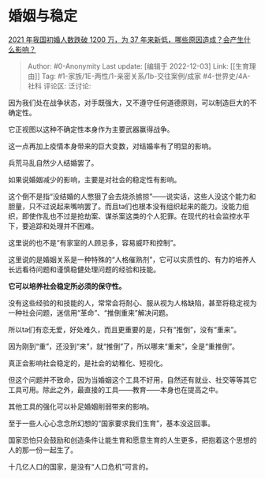 # 婚姻与稳定
[2021 年我国初婚人数跌破 1200 万，为 37 年来新低，哪些原因造成？会产生什么影响？](https://www.zhihu.com/question/570130620/answer/2785687052)

> Author: #0-Anonymity
> Last update: [编辑于 2022-12-03]
> Link: [[生育理由]]
> Tag: #1-家族/1E-两性/1-亲密关系/1b-交往案例/成家 #4-世界史/4A-社科
> 评论区:
> 泛讨论:

因为我们处在战争状态，对手既强大，又不遵守任何道德原则，可以制造巨大的不确定性。

它正视图以这种不确定性本身作为主要武器赢得战争。

这一点再加上疫情本身带来的巨大变数，对结婚率有了明显的影响。

兵荒马乱自然少人结婚罢了。

如果说婚姻减少的影响，主要是对社会的稳定性有影响。

这个倒不是指“没结婚的人憋狠了会去烧杀掳掠”——说实话，这些人没这个能力和胆量，只不过说起来嘴响罢了。而且ta们也根本没有组织起来的能力。没能力组织，即使作乱也不过是抢劫案、谋杀案这类的个人犯罪。在现代的社会监控水平下，要追踪和处理并不困难。

这里说的也不是“有家室的人顾忌多，容易威吓和控制”。

这里说的是婚姻关系是一种特殊的“人格催熟剂”，它可以实质性的、有力的培养人长远看待问题和谨慎稳健处理问题的经验和技能。

**它可以培养社会稳定所必须的保守性。**

没有这些经验的和技能的人，常常会将耐心、服从视为人格缺陷，甚至将稳定视为一种社会问题，迷信用“革命”、“推倒重来”解决问题。

所以ta们有恋无爱，好处难久，而且更重要的是，只有“推倒”，没有“重来”。

因为刚到“重”，还没到“来”，就“推倒”了，所以哪来“重来”，全是“重推倒”。

真正会影响社会稳定的，是社会的幼稚化、短视化。

但这个问题并不致命，因为当婚姻这个工具不好用，自然还有就业、社交等等其它工具可用。除此之外，最直接的工具——教育——本身也在提高之中。

其他工具的强化可以补足婚姻削弱带来的影响。

至于一些人心心念念所幻想的“国家要求我们生育”，基本没这回事。

国家恐怕只会鼓励和创造条件让能生育和愿意生育的人生更多，把抱着这个思想的人的那一份一起生了。

十几亿人口的国家，是没有“人口危机”可言的。
